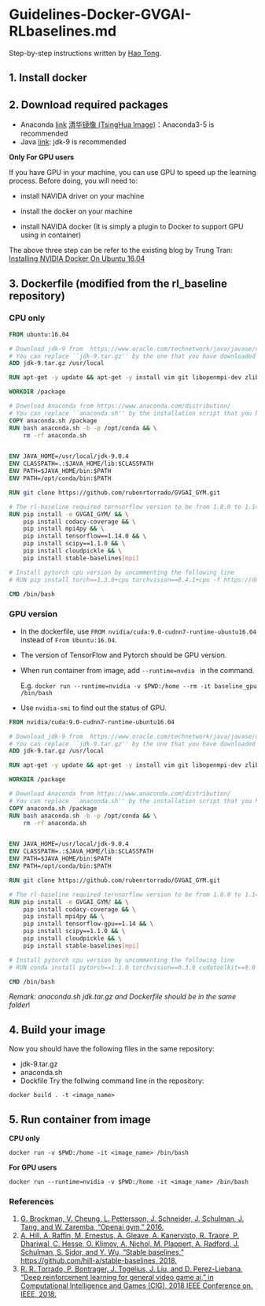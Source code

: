 # Guidelines-Docker-GVGAI-RLbaselines.md
Step-by-step instructions written by [Hao Tong](https://github.com/HawkTom).

## 1. Install docker 

## 2. Download required packages

- Anaconda [link](https://www.anaconda.com/distribution/)  [清华镜像 (TsingHua Image)](https://mirrors.tuna.tsinghua.edu.cn/anaconda/archive/)：Anaconda3-5 is recommended
- Java [link](https://www.oracle.com/technetwork/java/javase/downloads/java-archive-javase9-3934878.html): jdk-9 is recommended 

**Only For GPU users**

If you have GPU in your machine, you can use GPU to speed up the learning process. Before doing, you will need to:

* install NAVIDA driver on your machine

* install the docker on your machine

* install NAVIDA docker (It is simply a plugin to Docker to support GPU using in container)

The above three step can be refer to the existing blog by Trung Tran: [Installing NVIDIA Docker On Ubuntu 16.04](https://chunml.github.io/ChunML.github.io/project/Installing-NVIDIA-Docker-On-Ubuntu-16.04/)

## 3. Dockerfile  (modified from the rl_baseline repository)

### CPU only

```dockerfile
FROM ubuntu:16.04

# Download jdk-9 from  https://www.oracle.com/technetwork/java/javase/downloads/java-archive-javase9-3934878.html
# You can replace ``jdk-9.tar.gz'' by the one that you have downloaded
ADD jdk-9.tar.gz /usr/local

RUN apt-get -y update && apt-get -y install vim git libopenmpi-dev zlib1g-dev cmake libglib2.0-0 libsm6 libxext6 libfontconfig1 libxrender1 bzip2

WORKDIR /package

# Download Anaconda from https://www.anaconda.com/distribution/ 
# You can replace ``anaconda.sh'' by the installation script that you have downloaded, e.g., ``Anaconda3-5.3.1-Linux-x86_64.sh''
COPY anaconda.sh /package
RUN bash anaconda.sh -b -p /opt/conda && \
    rm -rf anaconda.sh


ENV JAVA_HOME=/usr/local/jdk-9.0.4
ENV CLASSPATH=.:$JAVA_HOME/lib:$CLASSPATH
ENV PATH=$JAVA_HOME/bin:$PATH
ENV PATH=/opt/conda/bin:$PATH

RUN git clone https://github.com/rubenrtorrado/GVGAI_GYM.git

# The rl-baseline required ternsorflow version to be from 1.8.0 to 1.14.0
RUN pip install -e GVGAI_GYM/ && \
    pip install codacy-coverage && \
    pip install mpi4py && \
    pip install tensorflow==1.14.0 && \
    pip install scipy==1.1.0 && \
    pip install cloudpickle && \
    pip install stable-baselines[mpi]

# Install pytorch cpu version by uncommenting the following line   
# RUN pip install torch==1.3.0+cpu torchvision==0.4.1+cpu -f https://download.pytorch.org/whl/torch_stable.html

CMD /bin/bash
```

### GPU version
- In the dockerfile, use `FROM nvidia/cuda:9.0-cudnn7-runtime-ubuntu16.04` instead of `From Ubuntu:16.04`. 

- The version of TensorFlow and Pytorch should be GPU version.

- When run container from image, add `--runtime=nvdia ` in the command. 

  E.g. `docker run --runtime=nvidia -v $PWD:/home --rm -it baseline_gpu /bin/bash`

- Use `nvidia-smi` to find out the status of GPU. 


```dockerfile
FROM nvidia/cuda:9.0-cudnn7-runtime-ubuntu16.04

# Download jdk-9 from  https://www.oracle.com/technetwork/java/javase/downloads/java-archive-javase9-3934878.html
# You can replace ``jdk-9.tar.gz'' by the one that you have downloaded
ADD jdk-9.tar.gz /usr/local

RUN apt-get -y update && apt-get -y install vim git libopenmpi-dev zlib1g-dev cmake libglib2.0-0 libsm6 libxext6 libfontconfig1 libxrender1 bzip2

WORKDIR /package

# Download Anaconda from https://www.anaconda.com/distribution/ 
# You can replace ``anaconda.sh'' by the installation script that you have downloaded, e.g., ``Anaconda3-5.3.1-Linux-x86_64.sh''
COPY anaconda.sh /package
RUN bash anaconda.sh -b -p /opt/conda && \
    rm -rf anaconda.sh


ENV JAVA_HOME=/usr/local/jdk-9.0.4
ENV CLASSPATH=.:$JAVA_HOME/lib:$CLASSPATH
ENV PATH=$JAVA_HOME/bin:$PATH
ENV PATH=/opt/conda/bin:$PATH

RUN git clone https://github.com/rubenrtorrado/GVGAI_GYM.git

# The rl-baseline required ternsorflow version to be from 1.8.0 to 1.14.0
RUN pip install -e GVGAI_GYM/ && \
    pip install codacy-coverage && \
    pip install mpi4py && \
    pip install tensorflow-gpu==1.14 && \
    pip install scipy==1.1.0 && \
    pip install cloudpickle && \
    pip install stable-baselines[mpi]

# Install pytorch cpu version by uncommenting the following line   
# RUN conda install pytorch==1.1.0 torchvision==0.3.0 cudatoolkit==9.0 -c pytorch

CMD /bin/bash
```

*Remark: anaconda.sh jdk.tar.gz and Dockerfile should be in the same folder*!


## 4. Build your image
Now you should have the following files in the same repository:
* jdk-9.tar.gz
* anaconda.sh
* Dockfile
Try the follwing command line in the repository:
```
docker build . -t <image_name>
```

## 5. Run container from image
**CPU only**
```
docker run -v $PWD:/home -it <image_name> /bin/bash
```
**For GPU users**
```
docker run --runtime=nvidia -v $PWD:/home -it <image_name> /bin/bash
```

### References

1. [G. Brockman, V. Cheung, L. Pettersson, J. Schneider, J. Schulman, J. Tang, and W. Zaremba, “Openai gym,” 2016.](https://github.com/openai/gym)
2. [A. Hill, A. Raffin, M. Ernestus, A. Gleave, A. Kanervisto, R. Traore, P. Dhariwal, C. Hesse, O. Klimov, A. Nichol, M. Plappert, A. Radford, J. Schulman, S. Sidor, and Y. Wu, “Stable baselines,” https://github.com/hill-a/stable-baselines, 2018.](https://github.com/hill-a/stable-baselines)
3. [R. R. Torrado, P. Bontrager, J. Togelius, J. Liu, and D. Perez-Liebana, “Deep reinforcement learning for general video game ai,” in Computational Intelligence and Games (CIG), 2018 IEEE Conference on. IEEE,
   2018.](https://github.com/rubenrtorrado/GVGAI_GYM)





